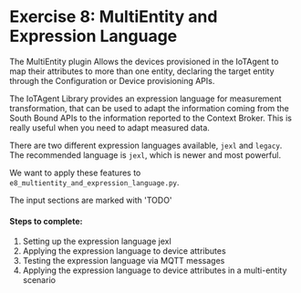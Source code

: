 # Exercise 8: MultiEntity and Expression Language

The MultiEntity plugin Allows the devices provisioned in the IoTAgent to map their attributes to more than one entity,
declaring the target entity through the Configuration or Device provisioning APIs.

The IoTAgent Library provides an expression language for measurement transformation, that can be used to adapt the
information coming from the South Bound APIs to the information reported to the Context Broker. This is really useful
when you need to adapt measured data.

There are two different expression languages available, `jexl` and `legacy`. The recommended language is `jexl`,
which is newer and most powerful.

We want to apply these features to `e8_multientity_and_expression_language.py`.

The input sections are marked with 'TODO'

#### Steps to complete:
1. Setting up the expression language jexl
2. Applying the expression language to device attributes
3. Testing the expression language via MQTT messages
4. Applying the expression language to device attributes in a multi-entity scenario